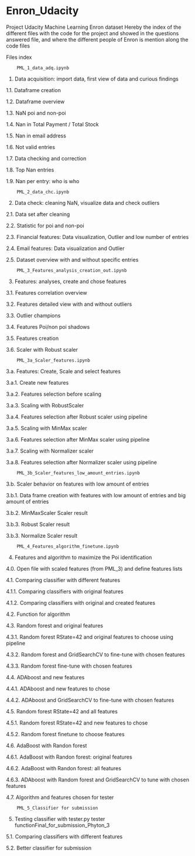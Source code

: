 # Enron_Udacity
Project Udacity Machine Learning Enron dataset
Hereby the index of the different files with the code for the project and showed in the questions answered file, and where the different people of Enron is mention along the code files

Files index


        PML_1_data_adq.ipynb

1.	Data acquisition: import data, first view of data and curious findings

1.1.	Dataframe creation

1.2.	Dataframe overview

1.3.	NaN poi and non-poi

1.4.	Nan in Total Payment / Total Stock

1.5.	Nan in email address

1.6.	Not valid entries

1.7.	Data checking and correction

1.8.	Top Nan entries 

1.9.	Nan per entry: who is who



        PML_2_data_chc.ipynb

2.	Data check: cleaning NaN, visualize data and check outliers

2.1.	Data set after cleaning

2.2.	Statistic for poi and non-poi

2.3.	Financial features: Data visualization, Outlier and low number of entries

2.4.	Email features: Data visualization and Outlier 

2.5.	Dataset overview with and without specific entries



        PML_3_Features_analysis_creation_out.ipynb

3.	Features: analyses, create and chose features

3.1.	Features correlation overview

3.2.	Features detailed view with and without outliers

3.3.	Outlier champions

3.4.	Features Poi/non poi shadows

3.5.	Features creation

3.6.	Scaler with Robust scaler



        PML_3a_Scaler_features.ipynb

3.a.  Features: Create, Scale and select features 

3.a.1. Create new features

3.a.2. Features selection before scaling

3.a.3. Scaling with RobustScaler

3.a.4. Features selection after Robust scaler using pipeline

3.a.5. Scaling with MinMax scaler

3.a.6. Features selection after MinMax scaler using pipeline

3.a.7. Scaling with Normalizer scaler

3.a.8. Features selection after Normalizer scaler using pipeline


        PML_3b_Scaler_features_low_amount_entries.ipynb

3.b. Scaler behavior on features with low amount of entries

3.b.1. Data frame creation with features with low amount of entries and big amount of entries

3.b.2. MinMaxScaler Scaler result

3.b.3.  Robust Scaler result

3.b.3. Normalize Scaler result


        PML_4_Features_algorithm_finetune.ipynb

4.	Features and algorithm to maximize the Poi identification

4.0.	Open file with scaled features (from PML_3) and define features lists

4.1.	Comparing classifier with different features

4.1.1.	Comparing classifiers with original features

4.1.2.	Comparing classifiers with original and created features

4.2.	Function for algorithm

4.3.	Random forest and original features 

4.3.1.	Random forest RState=42 and original features to choose using pipeline

4.3.2.	Random forest and GridSearchCV to fine-tune with chosen features 

4.3.3.	Random forest fine-tune with chosen features

4.4.	ADAboost and new features

4.4.1.	ADAboost and new features to chose

4.4.2.	ADAboost and GridSearchCV to fine-tune with chosen features 

4.5.	Random forest RState=42 and all features

4.5.1.	Random forest RState=42 and new features to chose

4.5.2.	Random forest finetune to choose features

4.6.	AdaBoost with Randon forest 

4.6.1.	AdaBoost with Randon forest: original features

4.6.2.	AdaBoost with Randon forest: all features 

4.6.3.	ADAboost with Random forest and GridSearchCV to tune with chosen features

4.7.	Algorithm and features chosen for tester


        PML_5_Classifier for submission

5.	Testing classifier with tester.py tester functionFinal_for_submission_Phyton_3 

5.1.	Comparing classifiers with different features

5.2.	Better classifier for submission

